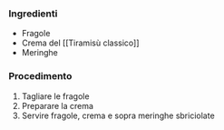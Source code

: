 ### Ingredienti
- Fragole
- Crema del [[Tiramisù classico]]
- Meringhe

### Procedimento
1. Tagliare le fragole
2. Preparare la crema
3. Servire fragole, crema e sopra meringhe sbriciolate